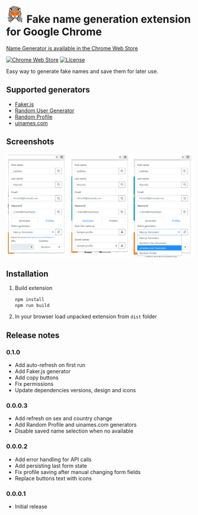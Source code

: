 # ![Logo](images/logo.png) Fake name generation extension for Google Chrome

[Name Generator is available in the Chrome Web Store](https://chrome.google.com/webstore/detail/name-generator/ldkklmldmddiahpjfablcmabdfhodpbi)

[![Chrome Web Store](https://img.shields.io/chrome-web-store/rating/ldkklmldmddiahpjfablcmabdfhodpbi.svg)](https://chrome.google.com/webstore/detail/name-generator/ldkklmldmddiahpjfablcmabdfhodpbi)
[![License](https://img.shields.io/badge/License-MIT-green.svg)](LICENSE)

Easy way to generate fake names and save them for later use.

## Supported generators

- [Faker.js](https://github.com/marak/Faker.js/)
- [Random User Generator](https://randomuser.me/)
- [Random Profile](http://randomprofile.com/)
- [uinames.com](https://uinames.com/)

## Screenshots

![Extension screenshots](images/screenshots.png)

## Installation

 1. Build extension

        npm install
        npm run build
    
 1. In your browser load unpacked extension from `dist` folder

## Release notes

### 0.1.0

 - Add auto-refresh on first run
 - Add Faker.js generator
 - Add copy buttons
 - Fix permissions
 - Update dependencies versions, design and icons

### 0.0.0.3
 
 - Add refresh on sex and country change
 - Add Random Profile and uinames.com generators
 - Disable saved name selection when no available

### 0.0.0.2

 - Add error handling for API calls
 - Add persisting last form state
 - Fix profile saving after manual changing form fields
 - Replace buttons text with icons

### 0.0.0.1

 - Initial release
 